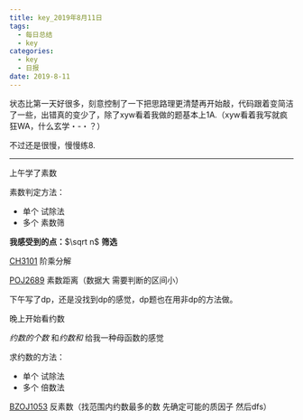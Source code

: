 ```yaml
---
title: key_2019年8月11日
tags: 
  - 每日总结
  - key
categories:
  - key
  - 日报
date: 2019-8-11
---
```


状态比第一天好很多，刻意控制了一下把思路理更清楚再开始敲，代码跟着变简洁了一些，出错真的变少了，除了xyw看着我做的题基本上1A.（xyw看着我写就疯狂WA，什么玄学・-・？）

<!-- more -->

不过还是很慢，慢慢练8.

---

上午学了素数

素数判定方法：

- 单个  试除法
- 多个  素数筛

**我感受到的点：**$\sqrt n$   **筛选**

[CH3101](https://www.acwing.com/problem/content/199/)  阶乘分解

[POJ2689](https://vjudge.net/problem/POJ-2689)  素数距离（数据大 需要判断的区间小）

下午写了dp，还是没找到dp的感觉，dp题也在用非dp的方法做。

晚上开始看约数

*约数的个数* 和*约数和* 给我一种母函数的感觉

求约数的方法：

- 单个  试除法
- 多个  倍数法

[BZOJ1053](https://vjudge.net/problem/HYSBZ-1053)  反素数（找范围内约数最多的数 先确定可能的质因子 然后dfs）